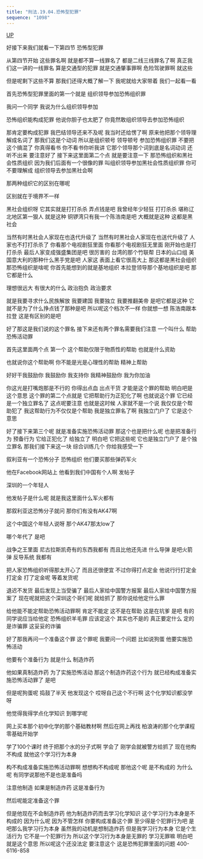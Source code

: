 ```yaml
---
title: "刑法.19.04.恐怖型犯罪"
sequence: "1098"
---
```


[UP](/law/civil-law-index.html)

好接下来我们就看一下第四节
恐怖型犯罪

从第四节开始
这些罪名啊
就是都不算一线罪名了
都是二线三线罪名了啊
真正我们这一讲的一线罪名
算是交通型的犯罪
就是交通肇事罪啊
危险驾驶罪啊
就这些

但是呢剩下这些不算
那我们还得大概了解一下
我呢就给大家带着
我们一起看一看

首先恐怖型犯罪里面的第一个就是
组织领导参加恐怖组织罪

我问一个同学
我说为什么组织领导参加

恐怖组织能构成犯罪
他说你胆子也太肥了
你竟然敢组织领导去参加恐怖组织

那肯定要构成犯罪
我巴结领导还来不及呢
我当时还给愣了啊
原来他把那个领导理解成名词了
那我们这是个动词
所以是组织顿号
领导顿号
参加恐怖组织罪
不要把这个搞混了
你真得看书
你不看书你听我讲
它那个领导那个词到底是名词动词
还听不出来
要注意好了
接下来这里面第二个点
就是要注意一下
那恐怖组织和黑社会性质组织
因为我们后面有一个很像的罪
叫组织领导参加黑社会性质组织罪
你可不要理解成
组织领导去参加黑社会啊

那两种组织它的区别在哪呢

区别就在于境界不一样

黑社会组织呀
它其实就是打打杀杀
弄点钱是吧
我曾经年少轻狂
打打杀杀
堪称辽北地区第一狠人
就是这种
铜锣湾只有我一个陈浩南是吧
大概就是这种
这都是黑社会

当然有时黑社会人家现在也迭代升级了
当然有时黑社会人家现在也送代升级了
人家也不打打杀杀了
你看那个电视剧狂里面
你看那个电视剧狂无里面
刚开始也是打打杀杀
最后人家变成强盛集团是吧
很厉害的
台湾的那个竹联帮
日本的山口组
美国意大利的那种什么黑手党是吧
人家这
表面上看它很高大上
那这都是黑社会组织
那恐怖组织是啥呢
你首先能想到的就是基地组织
本拉登领导那个基地组织是吧
那它都是什么

理想很远大
有很大的什么
政治抱负
政治要求

就是我要寻求什么民族解放
我要建国
我要独立
我要推翻美帝
是吧它都是这种
它就不是为了什么挣点钱了那种是吧
所以呢这个档次不一样
你就想一想
陈浩南跟本拉登
这是有区别的是吧

好了那这是我们说的这个罪名
接下来还有两个罪名需要我们注意
一个叫什么
帮助恐怖活动罪

首先这里面两个点
第一个
这个帮助仅限于物质性的帮助
也就是什么资助

也就说你这个帮助啊
你不能是光是心理性的帮助
精神上帮助

好好干我鼓励你
我鼓励你
我支持你
我精神鼓励你
我为你加油

你这光是打嘴炮那是不行的
你得出点血
出点干货
才能是这个罪的帮助
明白吧是这个意思
这个罪的第二个点就是
它把帮助行为正犯化了啊
也就说这个罪
它已经是一个独立罪名了
这点呢要注意
也就是这时候
人家就不是一个说
我仅仅是个帮助犯了
我这帮助行为不仅仅是个帮助
我是独立罪名了啊
我独立门户了
它是这个意思

好了接下来第三个呢
就是准备实施恐怖活动罪
那这个也是把什么呢
也是把准备行为
预备行为
它给正犯化了
给独立了
明白吧
它把这些呢
它也是独立门户了
是个独立罪名
那我们接下来这一块
综合训练几个
你给我感受一下

叙利亚有一个恐怖分子
恐怖组织
他们要买那些弹药军火

他在Facebook网站上
他看到我们中国有个人啊
发帖子

深圳的一个年轻人

他发帖子是什么呢
就是我这里面什么军火都有

那叙利亚这恐怖分子就问
那你们有没有AK47啊

这个中国这个年轻人说呀
那个AK47那太low了

哪个年代了
是吧

战争之王里面
尼古拉斯凯奇有的东西我都有
而且比他还先进
什么导弹
是吧火箭弹
反导系统
我都有

把人家恐怖组织听得那太开心了
而且还很便宜
不过你得打点定金
他说行行打定金打定金
打了定金呢
等着发货呢

退迟不发货
最后发现上当受骗了
最后人家给中国警方报案
最后人家给中国警方报案了
现在呢就把这个深圳这个哥们呢
就给抓了
那你说给他定什么罪

给他能不能定帮助恐怖活动罪啊
肯定不能定
这不是在帮助
这是在坑爹
是吧
有的同学说应当给他定
恐怖组织羊毛罪
应该定这个
其实也不是的
真正要定什么
定的是诈骗罪
这妥妥的诈骗

好了那我再问一个准备这个罪
这个罪呢
我要问一个问题
比如说狗蛋
他要实施恐怖活动

他要有个准备行为
就是什么
制造炸药

他如果真制造炸药
为了实施恐怖活动
那这个制造炸药这个行为
就已经构成准备实施恐怖活动罪了
是吧

但是呢狗蛋呢
捣鼓了半天
他发现这个
哎呀自己这个不行啊
这个化学知识都没学呀

他觉得我得学点化学知识
到哪学呢

网上买本那个初中化学的那个基础教材啊
然后在网上再找
柏浪涛的那个化学课程
零基础开始学

学了100个课时
终于把那个水的分子式啊
学会了
刚学会就被警方给抓了
现在他构不构成
就他这个学习行为本身

构不构成准备实施恐怖活动罪啊
想想构不构成呢
那他这个呢
是不构成的
为什么呢
有同学说那他不是也是准备吗

注意他制造
如果是制造炸药
这是准备行为

然后呢能定准备这个罪

但是他现在不会制造炸药
他为制造炸药而去学习化学知识
这个学习行为本身是不构成的
因为什么呢
因为不管怎样
你要构成准备这个罪
至少得是个犯罪行为吧
是吧那么我学习行为本身
虽然我的动机是想制造炸药
但是我学习行为本身
它是个生活行为
它不是一个犯罪行为
所以这个学习行为本身是无罪的
学习无罪嘛
明白吧
就是这个意思
所以呢这个还没法定
要注意这个
这是恐怖犯罪里面的问题
400-6116-858
